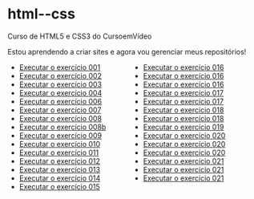 # html--css
 Curso de HTML5 e CSS3 do CursoemVídeo

 Estou aprendendo a criar sites e agora vou gerenciar meus repositórios!

<ul style="columns:2">
    <li><a href="https://marcelmenezesr.github.io/html--css/exercícios/ex001/index.html">Executar o exercício 001</a></li>
    <li><a href="https://marcelmenezesr.github.io/html--css/exercícios/ex002/index.html">Executar o exercício 002</a></li>
    <li><a href="https://marcelmenezesr.github.io/html--css/exercícios/ex003/index.html">Executar o exercício 003</a></li>
    <li><a href="https://marcelmenezesr.github.io/html--css/exercícios/ex004/index.html">Executar o exercício 004</a></li>
    <li><a href="https://marcelmenezesr.github.io/html--css/exercícios/ex006/index.html">Executar o exercício 006</a></li>
    <li><a href="https://marcelmenezesr.github.io/html--css/exercícios/ex007/index.html">Executar o exercício 007</a></li>
    <li><a href="https://marcelmenezesr.github.io/html--css/exercícios/ex008/index.html">Executar o exercício 008</a></li>
    <li><a href="https://marcelmenezesr.github.io/html--css/exercícios/ex008b/index.html">Executar o exercício 008b</a></li>
    <li><a href="https://marcelmenezesr.github.io/html--css/exercícios/ex009/index.html">Executar o exercício 009</a></li>
    <li><a href="https://marcelmenezesr.github.io/html--css/exercícios/ex010/index.html">Executar o exercício 010</a></li>
    <li><a href="https://marcelmenezesr.github.io/html--css/exercícios/ex011/index.html">Executar o exercício 011</a></li>
    <li><a href="https://marcelmenezesr.github.io/html--css/exercícios/ex012/index.html">Executar o exercício 012</a></li>
    <li><a href="https://marcelmenezesr.github.io/html--css/exercícios/ex013/index.html">Executar o exercício 013</a></li> 
    <li><a href="https://marcelmenezesr.github.io/html--css/exercícios/ex014/index.html">Executar o exercício 014</a></li>
    <li><a href="https://marcelmenezesr.github.io/html--css/exercícios/ex015/index.html">Executar o exercício 015</a></li>
    <li><a href="https://marcelmenezesr.github.io/html--css/exercícios/ex016/cor01.html">Executar o exercício 016</a></li>
    <li><a href="https://marcelmenezesr.github.io/html--css/exercícios/ex016/cor02.html">Executar o exercício 016</a></li>
    <li><a href="https://marcelmenezesr.github.io/html--css/exercícios/ex016/cor03.html">Executar o exercício 016</a></li>
    <li><a href="https://marcelmenezesr.github.io/html--css/exercícios/ex017/fonte01.html">Executar o exercício 017</a></li>
    <li><a href="https://marcelmenezesr.github.io/html--css/exercícios/ex017/fonte02.html">Executar o exercício 017</a></li>
    <li><a href="https://marcelmenezesr.github.io/html--css/exercícios/ex018/fonte01.html">Executar o exercício 018</a></li>
    <li><a href="https://marcelmenezesr.github.io/html--css/exercícios/ex018/fonte02.html">Executar o exercício 018</a></li>
    <li><a href="https://marcelmenezesr.github.io/html--css/exercícios/ex019/seletor01.html">Executar o exercício 019</a></li> 
    <li><a href="https://marcelmenezesr.github.io/html--css/exercícios/ex020/hover.html">Executar o exercício 020</a></li>
    <li><a href="https://marcelmenezesr.github.io/html--css/exercícios/ex020/links.html">Executar o exercício 020</a></li>
    <li><a href="https://marcelmenezesr.github.io/html--css/exercícios/ex020/pseudoclasse.html">Executar o exercício 020</a></li>
    <li><a href="https://marcelmenezesr.github.io/html--css/exercícios/ex021/caixa01.html">Executar o exercício 021</a></li> 
    <li><a href="https://marcelmenezesr.github.io/html--css/exercícios/ex021/caixa02.html">Executar o exercício 021</a></li>
    <li><a href="https://marcelmenezesr.github.io/html--css/exercícios/ex021/caixa03.html">Executar o exercício 021</a></li>
    </ul>
